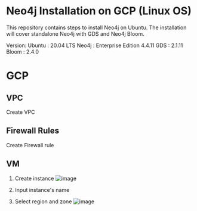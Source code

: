 # Neo4j Installation on GCP (Linux OS)
This repository contains steps to install Neo4j on Ubuntu. The installation will cover standalone Neo4j with GDS and Neo4j Bloom.

Version:
Ubuntu  : 20.04 LTS
Neo4j   : Enterprise Edition 4.4.11
GDS     : 2.1.11
Bloom   : 2.4.0



# GCP
## VPC
Create VPC

## Firewall Rules
Create Firewall rule

## VM

1. Create instance
![image](https://user-images.githubusercontent.com/98151352/190320585-f8bd1696-119c-480a-941d-5ef71ed57d6b.png)

2. Input instance's name
3. Select region and zone
![image](https://user-images.githubusercontent.com/98151352/190322009-44644829-4a83-4461-8ac6-349325575c72.png)

